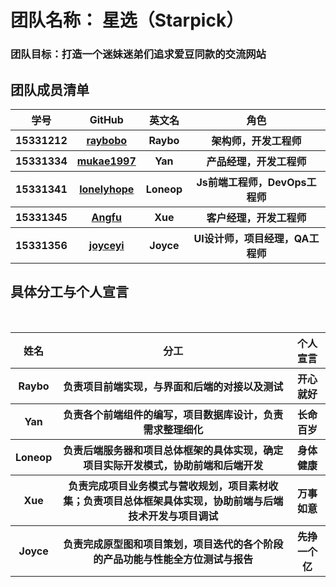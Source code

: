 # 团队名称： 星选（Starpick）
### 团队目标：打造一个迷妹迷弟们追求爱豆同款的交流网站
## 团队成员清单
<table>
    <thead>
        <tr>
            <th >学号</th>
            <th style="text-align: center;">GitHub</th>
            <th style="text-align: center;">英文名</th>
            <th style="text-align: center;">角色</th>
        </tr>
    </thead>
    <tbody>
       <tr>
            <th>15331212</th>
            <th><a href="https://github.com/raybobo">raybobo</a></th>
            <th>Raybo</th>
            <th>架构师，开发工程师</th>
       </tr>
       <tr>
            <th>15331334</th>
            <th><a href="https://github.com/mukae1997">mukae1997</a></th>
            <th>Yan</th>
            <th>产品经理，开发工程师</th>
        </tr>
        <tr>
            <th>15331341</th>
            <th><a href="https://github.com/lonelyhope">lonelyhope</a></th>
            <th>Loneop</th>
            <th>Js前端工程师，DevOps工程师</th>
        </tr>
        <tr>
            <th>15331345</th>
            <th><a href="https://github.com/Xuex1997">Angfu</a></th>
            <th>Xue</th>
            <th>客户经理，开发工程师</th>
        </tr>
        <tr>
            <th>15331356</th>
            <th><a href="https://github.com/joyceyj">joyceyi</a></th>
            <th>Joyce</th>
            <th>UI设计师，项目经理，QA工程师</th>
        </tr>      
    </tbody>
</table>

## 具体分工与个人宣言
<table>
    <thead>
        <tr>
            <th >姓名</th>
            <th style="text-align: center;">分工</th>
            <th style="text-align: center;">个人宣言</th>
        </tr>
    </thead>
    <tbody>
       <tr>
            <th>Raybo</th>
            <th>负责项目前端实现，与界面和后端的对接以及测试</th>
            <th>开心就好</th>
       </tr>
       <tr>
            <th>Yan</th>
            <th>负责各个前端组件的编写，项目数据库设计，负责需求整理细化</th>
            <th>长命百岁</th>
        </tr>
        <tr>
            <th>Loneop</th>
            <th>负责后端服务器和项目总体框架的具体实现，确定项目实际开发模式，协助前端和后端开发</th>
            <th>身体健康</th>
        </tr>
        <tr>
            <th>Xue</th>
            <th>负责完成项目业务模式与营收规划，项目素材收集；负责项目总体框架具体实现，协助前端与后端技术开发与项目调试</th>
            <th>万事如意</th>
        </tr>
        <tr>
            <th>Joyce</th>
            <th>负责完成原型图和项目策划，项目迭代的各个阶段的产品功能与性能全方位测试与报告</th>
            <th>先挣一个亿</th>
        </tr>      
    </tbody>
</table>

